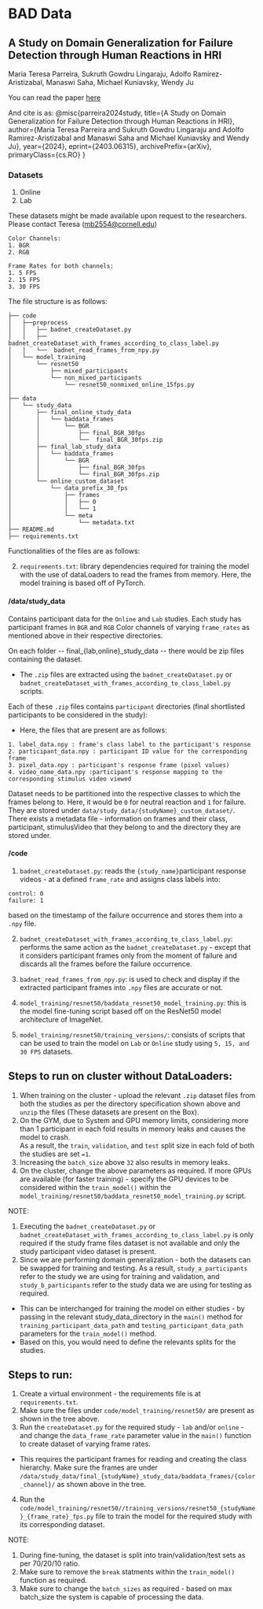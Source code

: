 # BAD Data
## A Study on Domain Generalization for Failure Detection through Human Reactions in HRI
Maria Teresa Parreira, Sukruth Gowdru Lingaraju, Adolfo Ramirez-Aristizabal, Manaswi Saha, Michael Kuniavsky, Wendy Ju


You can read the paper [here](https://arxiv.org/abs/2403.06315)

And cite is as:
@misc{parreira2024study,
      title={A Study on Domain Generalization for Failure Detection through Human Reactions in HRI}, 
      author={Maria Teresa Parreira and Sukruth Gowdru Lingaraju and Adolfo Ramirez-Aristizabal and Manaswi Saha and Michael Kuniavsky and Wendy Ju},
      year={2024},
      eprint={2403.06315},
      archivePrefix={arXiv},
      primaryClass={cs.RO}
}



### Datasets 

1. Online
2. Lab

These datasets might be made available upon request to the researchers. Please contact Teresa (mb2554@cornell.edu)

```
Color Channels:
1. BGR
2. RGB

Frame Rates for both channels:
1. 5 FPS
2. 15 FPS
3. 30 FPS
```

The file structure is as follows:

```
├── code
│   ├──preprocess
│   │	├── badnet_createDataset.py
│   │	├── badnet_createDataset_with_frames_according_to_class_label.py
│   │	└──  badnet_read_frames_from_npy.py
│   └── model_training
│       └── resnet50
│           ├── mixed_participants
│           └── non_mixed_participants
│               └── resnet50_nonmixed_online_15fps.py
│              
├── data
│   └── study_data
│       ├── final_online_study_data
│       │   └── baddata_frames
│       │       └── BGR
│       │           ├── final_BGR_30fps
│       │           └──  final_BGR_30fps.zip
│       ├── final_lab_study_data
│       │   └── baddata_frames
│       │       └── BGR
│       │           ├── final_BGR_30fps
│       │           └── final_BGR_30fps.zip
│       └── online_custom_dataset
│           └── data_prefix_30_fps
│               ├── frames
│               │   ├── 0
│               │   └── 1
│               └── meta
│                   └── metadata.txt
├── README.md
├── requirements.txt
```

Functionalities of the files are as follows:

2. `requirements.txt`: library dependencies required for training the model with the use of dataLoaders to read the frames from memory. Here, the model training is based off of PyTorch.

#### /data/study_data

Contains participant data for the `Online` and `Lab` studies.
Each study has participant frames in `BGR` and `RGB` Color channels of varying `frame_rates` as mentioned above in their respective directories.  

On each folder -- final_{lab,online}_study_data -- there would be zip files containing the dataset.

- The `.zip` files are extracted using the `badnet_createDataset.py` or `badnet_createDataset_with_frames_according_to_class_label.py` scripts.

Each of these `.zip` files contains `participant` directories (final shortlisted participants to be considered in the study):
- Here, the files that are present are as follows:
```
1. label_data.npy : frame's class label to the participant's response
2. participant_data.npy : participant ID value for the corresponding frame
3. pixel_data.npy : participant's response frame (pixel values)
4. video_name_data.npy :participant's response mapping to the corresponding stimulus video viewed
```

Dataset needs to be partitioned into the respective classes to which the frames belong to. Here, it would be `0` for neutral reaction and `1` for failure. They are stored under `data/study_data/{studyName}_custom_dataset/`. There exists a metadata file - information on frames and their class, participant, stimulusVideo that they belong to and the directory they are stored under.

#### /code

1. `badnet_createDataset.py`:  reads the `{study_name}`participant response videos - at a defined `frame_rate` and assigns class labels into:
```
control: 0
failure: 1
```
based on the timestamp of the failure occurrence and stores them into a `.npy` file.  


2. `badnet_createDataset_with_frames_according_to_class_label.py`: performs the same action as the `badnet_createDataset.py` - except that it considers participant frames only from the moment of failure and discards all the frames before the failure occurrence.  
  
3. `badnet_read_frames_from_npy.py`: is used to check and display if the extracted participant frames into `.npy` files are accurate or not.

4. `model_training/resnet50/baddata_resnet50_model_training.py`: this is the model fine-tuning script based off on the ResNet50 model architecture of ImageNet.

5. `model_training/resnet50/training_versions/`: consists of scripts that can be used to train the model on `Lab` or `Online` study using `5, 15, and 30 FPS` datasets.


## Steps to run on cluster without DataLoaders:

1. When training on the cluster - upload the relevant `.zip` dataset files from both the studies as per the directory specification shown above and `unzip` the files (These datasets are present on the Box).
2. On the GYM, due to System and GPU memory limits, considering more than 1 participant in each fold results in memory leaks and causes the model to crash.  
As a result, the `train`, `validation`, and `test` split size in each fold of both the studies are set `=1`.
3. Increasing the `batch_size` above `32` also results in memory leaks.
4. On the cluster, change the above parameters as required. If more GPUs are available (for faster training) - specify the GPU devices to be considered within the `train_model()` within the `model_training/resnet50/baddata_resnet50_model_training.py` script.

NOTE:  

1. Executing the `badnet_createDataset.py` or `badnet_createDataset_with_frames_according_to_class_label.py` is only required if the study frame files dataset is not available and only the study participant video dataset is present.
2. Since we are performing domain generalization - both the datasets can be swapped for training and testing.
As a result, `study_a_participants` refer to the study we are using for training and validation, and `study_b_participants` refer to the study data we are using for testing as required.
- This can be interchanged for training the model on either studies - by passing in the relevant study_data_directory in the `main()` method for `training_participant_data_path` and `testing_participant_data_path` parameters for the `train_model()` method.
- Based on this, you would need to define the relevants splits for the studies.


## Steps to run:

1. Create a virtual environment - the requirements file is at `requirements.txt`.
2. Make sure the files under `code/model_training/resnet50/` are present as shown in the tree above.
3. Run the `createDataset.py` for the required study - `lab` and/or `online` - and change the `data_frame_rate` parameter value in the `main()` function to create dataset of varying frame rates.
- This requires the participant frames for reading and creating the class hierarchy. Make sure the frames are under `/data/study_data/final_{studyName}_study_data/baddata_frames/{color_channel}/` as shown above in the tree.
4. Run the `code/model_training/resnet50//training_versions/resnet50_{studyName}_{frame_rate}_fps.py` file to train the model for the required study with its corresponding dataset.

NOTE: 

1. During fine-tuning, the dataset is split into train/validation/test sets as per 70/20/10 ratio.
2. Make sure to remove the `break` statments within the `train_model()` function as required.
3.  Make sure to change the `batch_sizes` as required - based on max batch_size the system is capable of processing the data.
